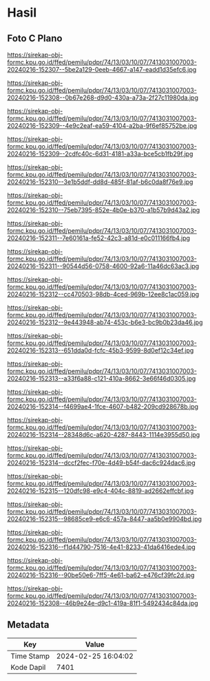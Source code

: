 # Hasil

## Foto C Plano

https://sirekap-obj-formc.kpu.go.id/ffed/pemilu/pdpr/74/13/03/10/07/7413031007003-20240216-152307--5be2a129-0eeb-4667-a147-eadd1d35efc6.jpg

https://sirekap-obj-formc.kpu.go.id/ffed/pemilu/pdpr/74/13/03/10/07/7413031007003-20240216-152308--0b67e268-d9d0-430a-a73a-2f27c11980da.jpg

https://sirekap-obj-formc.kpu.go.id/ffed/pemilu/pdpr/74/13/03/10/07/7413031007003-20240216-152309--4e9c2eaf-ea59-4104-a2ba-9f6ef85752be.jpg

https://sirekap-obj-formc.kpu.go.id/ffed/pemilu/pdpr/74/13/03/10/07/7413031007003-20240216-152309--2cdfc40c-6d31-4181-a33a-bce5cb1fb29f.jpg

https://sirekap-obj-formc.kpu.go.id/ffed/pemilu/pdpr/74/13/03/10/07/7413031007003-20240216-152310--3e1b5ddf-dd8d-485f-81af-b6c0da8f76e9.jpg

https://sirekap-obj-formc.kpu.go.id/ffed/pemilu/pdpr/74/13/03/10/07/7413031007003-20240216-152310--75eb7395-852e-4b0e-b370-a1b57b9d43a2.jpg

https://sirekap-obj-formc.kpu.go.id/ffed/pemilu/pdpr/74/13/03/10/07/7413031007003-20240216-152311--7e60161a-fe52-42c3-a81d-e0c011166fb4.jpg

https://sirekap-obj-formc.kpu.go.id/ffed/pemilu/pdpr/74/13/03/10/07/7413031007003-20240216-152311--90544d56-0758-4600-92a6-11a46dc63ac3.jpg

https://sirekap-obj-formc.kpu.go.id/ffed/pemilu/pdpr/74/13/03/10/07/7413031007003-20240216-152312--cc470503-98db-4ced-969b-12ee8c1ac059.jpg

https://sirekap-obj-formc.kpu.go.id/ffed/pemilu/pdpr/74/13/03/10/07/7413031007003-20240216-152312--9e443948-ab74-453c-b6e3-bc9b0b23da46.jpg

https://sirekap-obj-formc.kpu.go.id/ffed/pemilu/pdpr/74/13/03/10/07/7413031007003-20240216-152313--651dda0d-fcfc-45b3-9599-8d0ef12c34ef.jpg

https://sirekap-obj-formc.kpu.go.id/ffed/pemilu/pdpr/74/13/03/10/07/7413031007003-20240216-152313--a33f6a88-c121-410a-8662-3e66f46d0305.jpg

https://sirekap-obj-formc.kpu.go.id/ffed/pemilu/pdpr/74/13/03/10/07/7413031007003-20240216-152314--f4699ae4-1fce-4607-b482-209cd928678b.jpg

https://sirekap-obj-formc.kpu.go.id/ffed/pemilu/pdpr/74/13/03/10/07/7413031007003-20240216-152314--28348d6c-a620-4287-8443-1114e3955d50.jpg

https://sirekap-obj-formc.kpu.go.id/ffed/pemilu/pdpr/74/13/03/10/07/7413031007003-20240216-152314--dccf2fec-f70e-4d49-b54f-dac6c924dac6.jpg

https://sirekap-obj-formc.kpu.go.id/ffed/pemilu/pdpr/74/13/03/10/07/7413031007003-20240216-152315--120dfc98-e9c4-404c-8819-ad2662effcbf.jpg

https://sirekap-obj-formc.kpu.go.id/ffed/pemilu/pdpr/74/13/03/10/07/7413031007003-20240216-152315--98685ce9-e6c6-457a-8447-aa5b0e9904bd.jpg

https://sirekap-obj-formc.kpu.go.id/ffed/pemilu/pdpr/74/13/03/10/07/7413031007003-20240216-152316--f1d44790-7516-4e41-8233-41da6416ede4.jpg

https://sirekap-obj-formc.kpu.go.id/ffed/pemilu/pdpr/74/13/03/10/07/7413031007003-20240216-152316--90be50e6-7ff5-4e61-ba62-e476cf39fc2d.jpg

https://sirekap-obj-formc.kpu.go.id/ffed/pemilu/pdpr/74/13/03/10/07/7413031007003-20240216-152308--46b9e24e-d9c1-419a-81f1-5492434c84da.jpg


## Metadata

| Key        | Value               |
| ---------- | ------------------- |
| Time Stamp | 2024-02-25 16:04:02 |
| Kode Dapil | 7401                |



